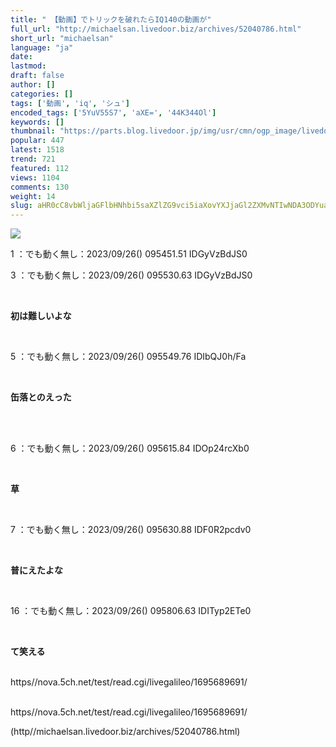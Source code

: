 ```yaml
---
title: " 【動画】でトリックを破れたらIQ140の動画が"
full_url: "http://michaelsan.livedoor.biz/archives/52040786.html"
short_url: "michaelsan"
language: "ja"
date: 
lastmod: 
draft: false
author: []
categories: []
tags: ['動画', 'iq', 'シュ']
encoded_tags: ['5YuV55S7', 'aXE=', '44K344Ol']
keywords: []
thumbnail: "https://parts.blog.livedoor.jp/img/usr/cmn/ogp_image/livedoor.png"
popular: 447
latest: 1518
trend: 721
featured: 112
views: 1104
comments: 130
weight: 14
slug: aHR0cC8vbWljaGFlbHNhbi5saXZlZG9vci5iaXovYXJjaGl2ZXMvNTIwNDA3ODYuaHRtbA==
---
```


![](https://parts.blog.livedoor.jp/img/usr/cmn/ogp_image/livedoor.png)

<div><p>1 ：でも動く無し：2023/09/26() 095451.51 IDGyVzBdJS0</p><p>3 ：でも動く無し：2023/09/26() 095530.63 IDGyVzBdJS0</p><p><p><b><br></b></p></p><p><b>初は難しいよな</b></p> <br><p>5 ：でも動く無し：2023/09/26() 095549.76 IDIbQJ0h/Fa</p><br><b><p>缶落とのえった </p><br></b><br><p>6 ：でも動く無し：2023/09/26() 095615.84 IDOp24rcXb0</p><br><b><p>草 </p></b><br><p>7 ：でも動く無し：2023/09/26() 095630.88 IDF0R2pcdv0</p><br><b><p>普にえたよな </p></b><br><p>16 ：でも動く無し：2023/09/26() 095806.63 IDITyp2ETe0</p><br><b><p>て笑える </p></b><br>https//nova.5ch.net/test/read.cgi/livegalileo/1695689691/<br><br clear='all'> <p id='a6850dc6aefc0d5bbff2bea180d92d89'> </p> <p id='a6850dc6aefc0d5bbff2bea180d92d89'> </p> <p class='alistcloud-container-6795'></p> <p>https//nova.5ch.net/test/read.cgi/livegalileo/1695689691/</p></div>

(http//michaelsan.livedoor.biz/archives/52040786.html)
